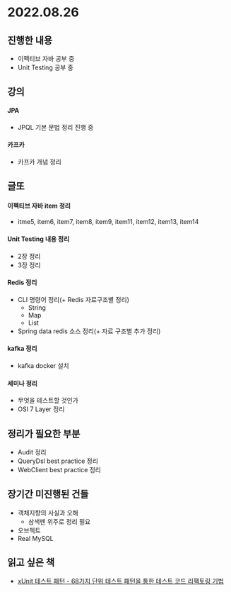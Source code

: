 # 2022.08.26

## 진행한 내용

- 이펙티브 자바 공부 중
- Unit Testing 공부 중

## 강의

#### JPA

- JPQL 기본 문법 정리 진행 중

#### 카프카

- 카프카 개념 정리

## 글또

#### 이펙티브 자바 item 정리

- itme5, item6, item7, item8, item9, item11, item12, item13, item14

#### Unit Testing 내용 정리

- 2장 정리
- 3장 정리

#### Redis 정리

- CLI 명령어 정리(+ Redis 자료구조별 정리)
	- String
	- Map
	- List
- Spring data redis 소스 정리(+ 자료 구조별 추가 정리)

#### kafka 정리

- kafka docker 설치

#### 세미나 정리

- 무엇을 테스트할 것인가
- OSI 7 Layer 정리

## 정리가 필요한 부분

- Audit 정리
- QueryDsl best practice 정리
- WebClient best practice 정리

## 장기간 미진행된 건들

- 객체지향의 사실과 오해
	- 삼색펜 위주로 정리 필요
- 오브젝트
- Real MySQL

## 읽고 싶은 책

- [xUnit 테스트 패턴 - 68가지 단위 테스트 패턴을 통한 테스트 코드 리팩토링 기법](http://www.yes24.com/Product/Goods/3720055)
